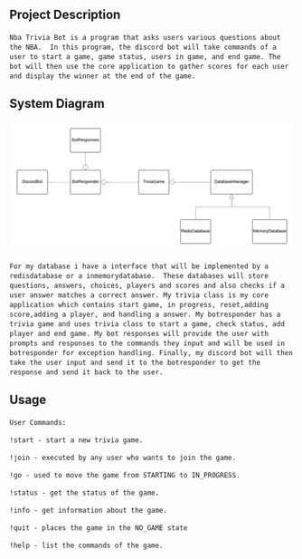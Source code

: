 
## Project Description

`Nba Trivia Bot is a program that asks users various questions about the NBA. 
In this program, the discord bot will take commands of a user to start a game, game status, users in game, and end game.
The bot will then use the core application to gather scores for each user and display the winner at the end of the game.`

## System Diagram

![description](TriviaDiscordUML-2.png)

`For my database i have a interface that will be implemented by a redisdatabase or a inmemorydatabase. 
These databases will store questions, answers, choices, players and scores and also checks if a user answer matches a correct answer.
My trivia class is my core application which contains start game, in progress, reset,adding score,adding a player, and handling a answer.
My botresponder has a trivia game and uses trivia class to start a game, check status, add player and end game.
My bot responses will provide the user with prompts and responses to the commands they input and will be used in botresponder for exception handling.
Finally, my discord bot will then take the user input and send it to the botresponder to get the response and send it back to the user.`


## Usage

`User Commands:`

`!start - start a new trivia game.` 

`!join - executed by any user who wants to join the game.`

`!go - used to move the game from STARTING to IN_PROGRESS.`

`!status - get the status of the game.`

`!info - get information about the game.`

`!quit - places the game in the NO_GAME state `

`!help - list the commands of the game.`


